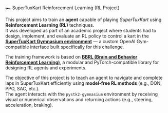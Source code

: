 🏎️ SuperTuxKart Reinforcement Learning (RL Project)

This project aims to train an **agent** capable of playing *SuperTuxKart* using **Reinforcement Learning (RL)** techniques.  
It was developed as part of an academic project where students had to design, implement, and evaluate an RL policy to control a kart in the **[SuperTuxKart Gymnasium environment](https://github.com/bpiwowar/pystk2-gymnasium)** — a custom OpenAI Gym-compatible interface built specifically for this challenge.

The training framework is based on **[BBRL (Brain and Behavior Reinforcement Learning)](https://github.com/osigaud/bbrl)**, a modular and PyTorch-compatible library for designing RL agents and experiments.

The objective of this project is to teach an agent to navigate and complete laps in SuperTuxKart efficiently using **model-free RL methods** (e.g., DQN, PPO, SAC, etc.).  
The agent interacts with the `pystk2-gymnasium` environment by receiving visual or numerical observations and returning actions (e.g., steering, acceleration, braking).
